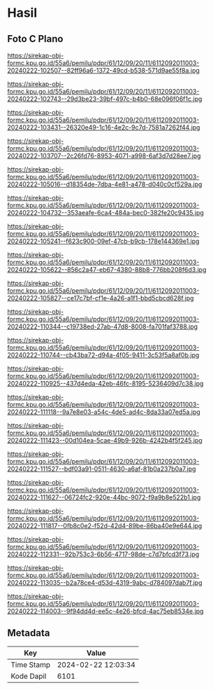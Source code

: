 # Hasil

## Foto C Plano

https://sirekap-obj-formc.kpu.go.id/55a6/pemilu/pdpr/61/12/09/20/11/6112092011003-20240222-102507--82ff96a6-1372-49cd-b538-571d9ae55f8a.jpg

https://sirekap-obj-formc.kpu.go.id/55a6/pemilu/pdpr/61/12/09/20/11/6112092011003-20240222-102743--29d3be23-39bf-497c-b4b0-68e096f06f1c.jpg

https://sirekap-obj-formc.kpu.go.id/55a6/pemilu/pdpr/61/12/09/20/11/6112092011003-20240222-103431--26320e49-1c16-4e2c-9c7d-7581a7262f44.jpg

https://sirekap-obj-formc.kpu.go.id/55a6/pemilu/pdpr/61/12/09/20/11/6112092011003-20240222-103707--2c26fd76-8953-4071-a998-6af3d7d28ee7.jpg

https://sirekap-obj-formc.kpu.go.id/55a6/pemilu/pdpr/61/12/09/20/11/6112092011003-20240222-105016--d18354de-7dba-4e81-a478-d040c0cf529a.jpg

https://sirekap-obj-formc.kpu.go.id/55a6/pemilu/pdpr/61/12/09/20/11/6112092011003-20240222-104732--353aeafe-6ca4-484a-bec0-382fe20c9435.jpg

https://sirekap-obj-formc.kpu.go.id/55a6/pemilu/pdpr/61/12/09/20/11/6112092011003-20240222-105241--f623c900-09ef-47cb-b9cb-178e144369e1.jpg

https://sirekap-obj-formc.kpu.go.id/55a6/pemilu/pdpr/61/12/09/20/11/6112092011003-20240222-105622--856c2a47-eb67-4380-88b8-776bb208f6d3.jpg

https://sirekap-obj-formc.kpu.go.id/55a6/pemilu/pdpr/61/12/09/20/11/6112092011003-20240222-105827--ce17c7bf-cf1e-4a26-a1f1-bbd5cbcd628f.jpg

https://sirekap-obj-formc.kpu.go.id/55a6/pemilu/pdpr/61/12/09/20/11/6112092011003-20240222-110344--c19738ed-27ab-47d8-8008-fa701faf3788.jpg

https://sirekap-obj-formc.kpu.go.id/55a6/pemilu/pdpr/61/12/09/20/11/6112092011003-20240222-110744--cb43ba72-d94a-4f05-9411-3c53f5a8af0b.jpg

https://sirekap-obj-formc.kpu.go.id/55a6/pemilu/pdpr/61/12/09/20/11/6112092011003-20240222-110925--437d4eda-42eb-46fc-8195-5236409d7c38.jpg

https://sirekap-obj-formc.kpu.go.id/55a6/pemilu/pdpr/61/12/09/20/11/6112092011003-20240222-111118--9a7e8e03-a54c-4de5-ad4c-8da33a07ed5a.jpg

https://sirekap-obj-formc.kpu.go.id/55a6/pemilu/pdpr/61/12/09/20/11/6112092011003-20240222-111423--00d104ea-5cae-49b9-926b-4242b4f5f245.jpg

https://sirekap-obj-formc.kpu.go.id/55a6/pemilu/pdpr/61/12/09/20/11/6112092011003-20240222-111527--bdf03a91-0511-4630-a6af-81b0a237b0a7.jpg

https://sirekap-obj-formc.kpu.go.id/55a6/pemilu/pdpr/61/12/09/20/11/6112092011003-20240222-111627--06724fc2-920e-44bc-9072-f9a9b8e522b1.jpg

https://sirekap-obj-formc.kpu.go.id/55a6/pemilu/pdpr/61/12/09/20/11/6112092011003-20240222-111817--0fb8c0e2-f52d-42d4-89be-86ba40e9e644.jpg

https://sirekap-obj-formc.kpu.go.id/55a6/pemilu/pdpr/61/12/09/20/11/6112092011003-20240222-112331--92b753c3-6b56-4717-98de-c7d7bfcd3f73.jpg

https://sirekap-obj-formc.kpu.go.id/55a6/pemilu/pdpr/61/12/09/20/11/6112092011003-20240222-113035--b2a78ce4-d53d-4319-9abc-d784097dab7f.jpg

https://sirekap-obj-formc.kpu.go.id/55a6/pemilu/pdpr/61/12/09/20/11/6112092011003-20240222-114003--9f94dd4d-ee5c-4e26-bfcd-4ac75eb8534e.jpg


## Metadata

| Key        | Value               |
| ---------- | ------------------- |
| Time Stamp | 2024-02-22 12:03:34 |
| Kode Dapil | 6101                |



